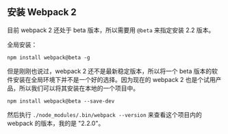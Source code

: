 ## 安装 Webpack 2

目前 webpack 2 还处于 beta 版本，所以需要用 `@beta` 来指定安装 2.2 版本。

全局安装：

```
npm install webpack@beta -g
```

但是刚刚也说过，webpack 2 还不是最新稳定版本，所以将一个 beta 版本的软件安装在全局环境下并不是一个好的选择。因为现在的 webpack 2 也是个试用产品，所以我们可以将其安装在本地的一个项目中。

```
npm install webpack@beta --save-dev
```

然后执行 `./node_modules/.bin/webpack --version` 来查看这个项目内的 webpack 的版本，我的是 "2.2.0"。
